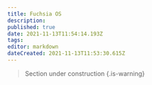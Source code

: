 ```yaml
---
title: Fuchsia OS
description: 
published: true
date: 2021-11-13T11:54:14.193Z
tags: 
editor: markdown
dateCreated: 2021-11-13T11:53:30.615Z
---
```


> Section under construction
{.is-warning}
